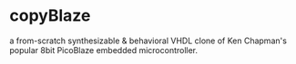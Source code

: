 # copyBlaze
a from-scratch synthesizable &amp; behavioral VHDL clone of Ken Chapman's popular 8bit PicoBlaze embedded microcontroller.
